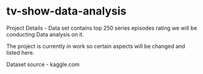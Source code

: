 # tv-show-data-analysis

Project Details - Data set contains top 250 series episodes rating we will be conducting Data analysis on it.

The project is currently in work so certain aspects will be changed and listed here.

Dataset source - kaggle.com
